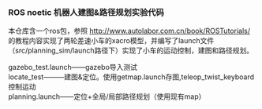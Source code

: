 ### ROS noetic 机器人建图&路径规划实验代码  

本仓库含一个ros包，参照 http://www.autolabor.com.cn/book/ROSTutorials/ 的教程内容实现了两轮差速小车的xacro模型，并编写了launch文件（src/planning_sim/launch路径下）实现了小车的运动控制，建图和路径规划。


gazebo_test.launch——gazebo导入测试  
locate_test———建图&定位。使用getmap.launch存图,teleop_twist_keyboard控制运动   
planning.launch——定位+全局/局部路径规划（使用现有map）  

